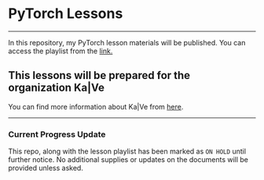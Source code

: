 # PyTorch Lessons
------
In this repository, my PyTorch lesson materials will be published. You can access the playlist from the [link.](https://bit.ly/pytorch_eruimdas)

## This lessons will be prepared for the organization Ka|Ve
You can find more information about Ka|Ve from [here](https://uzay00.github.io/kahve/).

-------
### Current Progress Update
This repo, along with the lesson playlist has been marked as `ON HOLD` until further notice. No additional supplies or updates on the documents will be provided unless asked.
